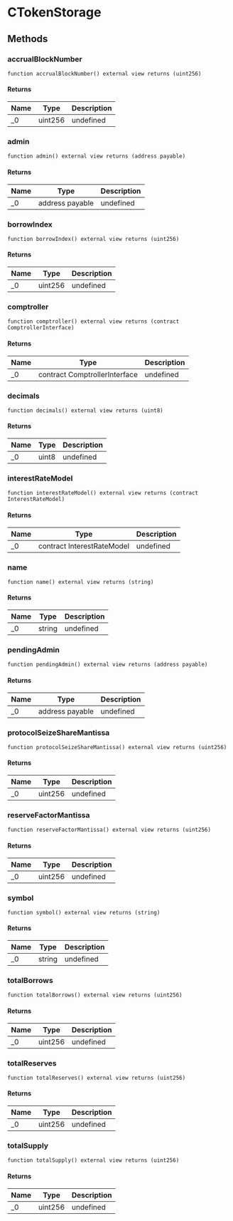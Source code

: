 # CTokenStorage









## Methods

### accrualBlockNumber

```solidity
function accrualBlockNumber() external view returns (uint256)
```






#### Returns

| Name | Type | Description |
|---|---|---|
| _0 | uint256 | undefined |

### admin

```solidity
function admin() external view returns (address payable)
```






#### Returns

| Name | Type | Description |
|---|---|---|
| _0 | address payable | undefined |

### borrowIndex

```solidity
function borrowIndex() external view returns (uint256)
```






#### Returns

| Name | Type | Description |
|---|---|---|
| _0 | uint256 | undefined |

### comptroller

```solidity
function comptroller() external view returns (contract ComptrollerInterface)
```






#### Returns

| Name | Type | Description |
|---|---|---|
| _0 | contract ComptrollerInterface | undefined |

### decimals

```solidity
function decimals() external view returns (uint8)
```






#### Returns

| Name | Type | Description |
|---|---|---|
| _0 | uint8 | undefined |

### interestRateModel

```solidity
function interestRateModel() external view returns (contract InterestRateModel)
```






#### Returns

| Name | Type | Description |
|---|---|---|
| _0 | contract InterestRateModel | undefined |

### name

```solidity
function name() external view returns (string)
```






#### Returns

| Name | Type | Description |
|---|---|---|
| _0 | string | undefined |

### pendingAdmin

```solidity
function pendingAdmin() external view returns (address payable)
```






#### Returns

| Name | Type | Description |
|---|---|---|
| _0 | address payable | undefined |

### protocolSeizeShareMantissa

```solidity
function protocolSeizeShareMantissa() external view returns (uint256)
```






#### Returns

| Name | Type | Description |
|---|---|---|
| _0 | uint256 | undefined |

### reserveFactorMantissa

```solidity
function reserveFactorMantissa() external view returns (uint256)
```






#### Returns

| Name | Type | Description |
|---|---|---|
| _0 | uint256 | undefined |

### symbol

```solidity
function symbol() external view returns (string)
```






#### Returns

| Name | Type | Description |
|---|---|---|
| _0 | string | undefined |

### totalBorrows

```solidity
function totalBorrows() external view returns (uint256)
```






#### Returns

| Name | Type | Description |
|---|---|---|
| _0 | uint256 | undefined |

### totalReserves

```solidity
function totalReserves() external view returns (uint256)
```






#### Returns

| Name | Type | Description |
|---|---|---|
| _0 | uint256 | undefined |

### totalSupply

```solidity
function totalSupply() external view returns (uint256)
```






#### Returns

| Name | Type | Description |
|---|---|---|
| _0 | uint256 | undefined |




